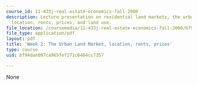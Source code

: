 ```yaml
---
course_id: 11-433j-real-estate-economics-fall-2008
description: Lecture presentation on residential land markets, the urban land market,
  location, rents, prices, and land use.
file_location: /coursemedia/11-433j-real-estate-economics-fall-2008/bf94dae097ca965fef271c6464cc7357_wk2.pdf
file_type: application/pdf
layout: pdf
title: 'Week 2: The Urban Land Market, location, rents, prices'
type: course
uid: bf94dae097ca965fef271c6464cc7357

---
```

None